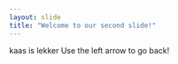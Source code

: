 ```yaml
---
layout: slide
title: "Welcome to our second slide!"
---
```

kaas is lekker
Use the left arrow to go back!
